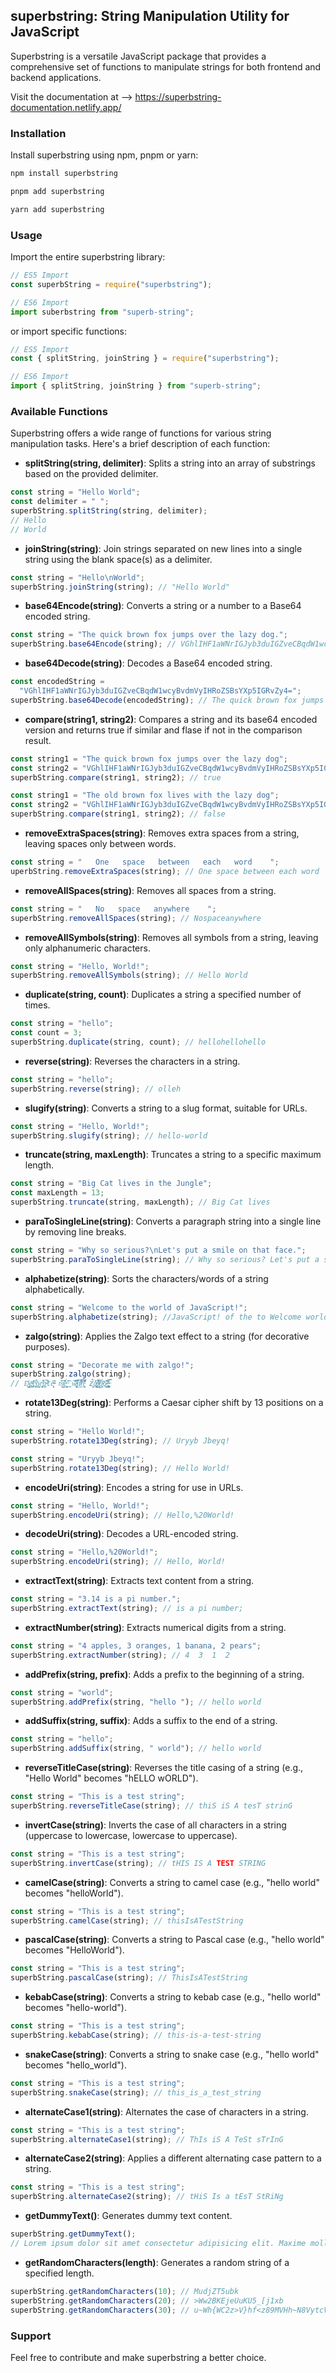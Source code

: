 ## superbstring: String Manipulation Utility for JavaScript

Superbstring is a versatile JavaScript package that provides a comprehensive set of functions to manipulate strings for both frontend and backend applications.

Visit the documentation at --> https://superbstring-documentation.netlify.app/

### Installation

Install superbstring using npm, pnpm or yarn:

```bash
npm install superbstring
```

```bash
pnpm add superbstring
```

```bash
yarn add superbstring
```

### Usage

Import the entire superbstring library:

```javascript
// ES5 Import
const superbString = require("superbstring");

// ES6 Import
import suberbstring from "superb-string";
```

or import specific functions:

```javascript
// ES5 Import
const { splitString, joinString } = require("superbstring");

// ES6 Import
import { splitString, joinString } from "superb-string";
```

### Available Functions

Superbstring offers a wide range of functions for various string manipulation tasks. Here's a brief description of each function:

- **splitString(string, delimiter)**: Splits a string into an array of substrings based on the provided delimiter.

```javascript
const string = "Hello World";
const delimiter = " ";
superbString.splitString(string, delimiter);
// Hello
// World
```

- **joinString(string)**: Join strings separated on new lines into a single string using the blank space(s) as a delimiter.

```javascript
const string = "Hello\nWorld";
superbString.joinString(string); // "Hello World"
```

- **base64Encode(string)**: Converts a string or a number to a Base64 encoded string.

```javascript
const string = "The quick brown fox jumps over the lazy dog.";
superbString.base64Encode(string); // VGhlIHF1aWNrIGJyb3duIGZveCBqdW1wcyBvdmVyIHRoZSBsYXp5IGRvZy4=
```

- **base64Decode(string)**: Decodes a Base64 encoded string.

```javascript
const encodedString =
  "VGhlIHF1aWNrIGJyb3duIGZveCBqdW1wcyBvdmVyIHRoZSBsYXp5IGRvZy4=";
superbString.base64Decode(encodedString); // The quick brown fox jumps over the lazy dog.
```

- **compare(string1, string2)**: Compares a string and its base64 encoded version and returns true if similar and flase if not in the comparison result.

```javascript
const string1 = "The quick brown fox jumps over the lazy dog";
const string2 = "VGhlIHF1aWNrIGJyb3duIGZveCBqdW1wcyBvdmVyIHRoZSBsYXp5IGRvZy4";
superbString.compare(string1, string2); // true

const string1 = "The old brown fox lives with the lazy dog";
const string2 = "VGhlIHF1aWNrIGJyb3duIGZveCBqdW1wcyBvdmVyIHRoZSBsYXp5IGRvZy4";
superbString.compare(string1, string2); // false
```

- **removeExtraSpaces(string)**: Removes extra spaces from a string, leaving spaces only between words.

```javascript
const string = "   One   space   between   each   word    ";
uperbString.removeExtraSpaces(string); // One space between each word
```

- **removeAllSpaces(string)**: Removes all spaces from a string.

```javascript
const string = "   No   space   anywhere    ";
superbString.removeAllSpaces(string); // Nospaceanywhere
```

- **removeAllSymbols(string)**: Removes all symbols from a string, leaving only alphanumeric characters.

```javascript
const string = "Hello, World!";
superbString.removeAllSymbols(string); // Hello World
```

- **duplicate(string, count)**: Duplicates a string a specified number of times.

```javascript
const string = "hello";
const count = 3;
superbString.duplicate(string, count); // hellohellohello
```

- **reverse(string)**: Reverses the characters in a string.

```javascript
const string = "hello";
superbString.reverse(string); // olleh
```

- **slugify(string)**: Converts a string to a slug format, suitable for URLs.

```javascript
const string = "Hello, World!";
superbString.slugify(string); // hello-world
```

- **truncate(string, maxLength)**: Truncates a string to a specific maximum length.

```javascript
const string = "Big Cat lives in the Jungle";
const maxLength = 13;
superbString.truncate(string, maxLength); // Big Cat lives
```

- **paraToSingleLine(string)**: Converts a paragraph string into a single line by removing line breaks.

```javascript
const string = "Why so serious?\nLet's put a smile on that face.";
superbString.paraToSingleLine(string); // Why so serious? Let's put a smile on that face.
```

- **alphabetize(string)**: Sorts the characters/words of a string alphabetically.

```javascript
const string = "Welcome to the world of JavaScript!";
superbString.alphabetize(string); //JavaScript! of the to Welcome world
```

- **zalgo(string)**: Applies the Zalgo text effect to a string (for decorative purposes).

```javascript
const string = "Decorate me with zalgo!";
superbString.zalgo(string);
// D̡̳͔҉̬e͚̪ͫ̒̂̕͟c͋҉̤̥ͮǫ̻͍͕̍ŗ̵̧̜̣͈͓̓͛͌͜ͅą̴̶̓͆͘tě̴̶͓͕̓ͣ͊ͅ m̸̛̺͕͊̑͟͡è̶̮͔̫̓́̊͢͜͡ͅ w̴̷̵̢̞̥͆͗́̕̚͝͡ͅi͖͝͝tͮ͝͏̷̭͗̄̽͑h̢̧̤̼͋̏͑ͧ͆̽̽̉̒̎ z҉͕̘͉́̀͘͢a͎͛̍͏̸̶̢̛̮̯̞̬̮̋l̴̷͙ͯͭ̀͘͏̢̯̠͂̚͞g̖͓̤̍͗ͮ́ͅo͝҉̴̷̗͙̐̎͂͘҉͖͕͐͢!̶̧̡̼̪̟̙̥̪̮̿ͭ̅
```

- **rotate13Deg(string)**: Performs a Caesar cipher shift by 13 positions on a string.

```javascript
const string = "Hello World!";
superbString.rotate13Deg(string); // Uryyb Jbeyq!

const string = "Uryyb Jbeyq!";
superbString.rotate13Deg(string); // Hello World!
```

- **encodeUri(string)**: Encodes a string for use in URLs.

```javascript
const string = "Hello, World!";
superbString.encodeUri(string); // Hello,%20World!
```

- **decodeUri(string)**: Decodes a URL-encoded string.

```javascript
const string = "Hello,%20World!";
superbString.encodeUri(string); // Hello, World!
```

- **extractText(string)**: Extracts text content from a string.

```javascript
const string = "3.14 is a pi number.";
superbString.extractText(string); // is a pi number;
```

- **extractNumber(string)**: Extracts numerical digits from a string.

```javascript
const string = "4 apples, 3 oranges, 1 banana, 2 pears";
superbString.extractNumber(string); // 4  3  1  2
```

- **addPrefix(string, prefix)**: Adds a prefix to the beginning of a string.

```javascript
const string = "world";
superbString.addPrefix(string, "hello "); // hello world
```

- **addSuffix(string, suffix)**: Adds a suffix to the end of a string.

```javascript
const string = "hello";
superbString.addSuffix(string, " world"); // hello world
```

- **reverseTitleCase(string)**: Reverses the title casing of a string (e.g., "Hello World" becomes "hELLO wORLD").

```javascript
const string = "This is a test string";
superbString.reverseTitleCase(string); // thiS iS A tesT strinG
```

- **invertCase(string)**: Inverts the case of all characters in a string (uppercase to lowercase, lowercase to uppercase).

```javascript
const string = "This is a test string";
superbString.invertCase(string); // tHIS IS A TEST STRING
```

- **camelCase(string)**: Converts a string to camel case (e.g., "hello world" becomes "helloWorld").

```javascript
const string = "This is a test string";
superbString.camelCase(string); // thisIsATestString
```

- **pascalCase(string)**: Converts a string to Pascal case (e.g., "hello world" becomes "HelloWorld").

```javascript
const string = "This is a test string";
superbString.pascalCase(string); // ThisIsATestString
```

- **kebabCase(string)**: Converts a string to kebab case (e.g., "hello world" becomes "hello-world").

```javascript
const string = "This is a test string";
superbString.kebabCase(string); // this-is-a-test-string
```

- **snakeCase(string)**: Converts a string to snake case (e.g., "hello world" becomes "hello_world").

```javascript
const string = "This is a test string";
superbString.snakeCase(string); // this_is_a_test_string
```

- **alternateCase1(string)**: Alternates the case of characters in a string.

```javascript
const string = "This is a test string";
superbString.alternateCase1(string); // ThIs iS A TeSt sTrInG
```

- **alternateCase2(string)**: Applies a different alternating case pattern to a string.

```javascript
const string = "This is a test string";
superbString.alternateCase2(string); // tHiS Is a tEsT StRiNg
```

- **getDummyText()**: Generates dummy text content.

```javascript
superbString.getDummyText();
// Lorem ipsum dolor sit amet consectetur adipisicing elit. Maxime mollitia, molestiae quas vel sint commodi repudiandae consequuntur voluptatum laborum numquam blanditiis harum quisquam eius sed odit fugiat iusto fuga praesentium optio, eaque rerum! Provident similique accusantium nemo autem. Veritatis obcaecati tenetur iure eius earum ut molestias architecto voluptate aliquam nihil, eveniet aliquid culpa officia aut! Impedit sit sunt quaerat, odit, tenetur error, harum nesciunt ipsum debitis quas aliquid. Reprehenderit, quia. Quo neque error repudiandae fuga? Ipsa laudantium molestias eos sapiente officiis modi at sunt excepturi expedita sint? Sed quibusdam recusandae alias error harum maxime adipisci amet laborum. Perspiciatis minima nesciunt dolorem! Officiis iure rerum voluptates a cumque velit quibusdam sed amet tempora. Sit laborum ab, eius fugit doloribus tenetur fugiat, temporibus enim commodi iusto libero magni deleniti quod quam consequuntur! Commodi minima excepturi repudiandae velit hic maxime doloremque. Quaerat provident commodi consectetur veniam similique ad earum omnis ipsum saepe, voluptas, hic voluptates pariatur est explicabo fugiat, dolorum eligendi quam cupiditate excepturi mollitia maiores labore suscipit quas? Nulla, placeat. Voluptatem quaerat non architecto ab laudantium modi minima sunt esse temporibus sint culpa, recusandae aliquam numquam totam ratione voluptas quod exercitationem fuga. Possimus quis earum veniam quasi aliquam eligendi, placeat qui corporis!
```

- **getRandomCharacters(length)**: Generates a random string of a specified length.

```javascript
superbString.getRandomCharacters(10); // MudjZT5ubk
superbString.getRandomCharacters(20); // >Ww2BKEjeUuKU5_[j1xb
superbString.getRandomCharacters(30); // u~Wh{WC2z>V}hf<z89MVHh~N8VytcV
```

### Support

Feel free to contribute and make superbstring a better choice.
